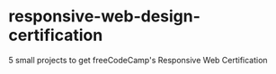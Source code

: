 # responsive-web-design-certification
5 small projects to get freeCodeCamp's Responsive Web Certification
